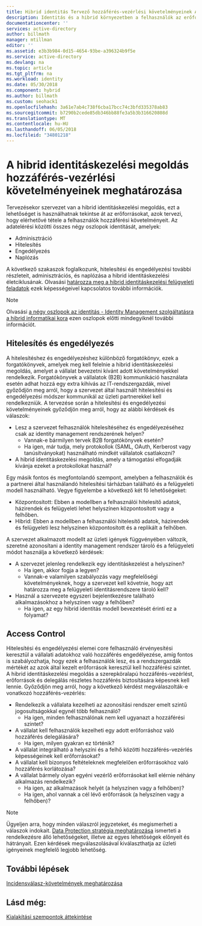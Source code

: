 ```yaml
---
title: Hibrid identitás Tervező hozzáférés-vezérlési követelményeinek Azure |} Microsoft Docs
description: Identitás és a hibrid környezetben a felhasználók az erőforrásokhoz való hozzáférés feltételeit azonosító ismerteti.
documentationcenter: ''
services: active-directory
author: billmath
manager: mtillman
editor: ''
ms.assetid: e3b3b984-0d15-4654-93be-a396324b9f5e
ms.service: active-directory
ms.devlang: na
ms.topic: article
ms.tgt_pltfrm: na
ms.workload: identity
ms.date: 05/30/2018
ms.component: hybrid
ms.author: billmath
ms.custom: seohack1
ms.openlocfilehash: 3a61e7ab4c738f6cba17bcc74c3bfd335378ab83
ms.sourcegitcommit: b7290b2cede85db346bb88fe3a5b3b316620808d
ms.translationtype: MT
ms.contentlocale: hu-HU
ms.lasthandoff: 06/05/2018
ms.locfileid: "34801218"
---
```

# <a name="determine-access-control-requirements-for-your-hybrid-identity-solution"></a>A hibrid identitáskezelési megoldás hozzáférés-vezérlési követelményeinek meghatározása
Tervezésekor szervezet van a hibrid identitáskezelési megoldás, ezt a lehetőséget is használhatnak tekintse át az erőforrásokat, azok tervezi, hogy elérhetővé tétele a felhasználók hozzáférési követelményeit. Az adatelérési közötti összes négy oszlopok identitását, amelyek:

* Adminisztráció
* Hitelesítés
* Engedélyezés
* Naplózás

A következő szakaszok foglalkozunk, hitelesítési és engedélyezési további részleteit, adminisztrációs, és naplózása a hibrid identitáskezelési életciklusának. Olvasási [határozza meg a hibrid identitáskezelési felügyeleti feladatok](active-directory-hybrid-identity-design-considerations-hybrid-id-management-tasks.md) ezek képességeivel kapcsolatos további információk.

> [!NOTE]
> Olvasási [a négy oszlopok az identitás - Identity Management szolgáltatásra a hibrid informatikai kora](http://social.technet.microsoft.com/wiki/contents/articles/15530.the-four-pillars-of-identity-identity-management-in-the-age-of-hybrid-it.aspx) ezen oszlopok előtti mindegyiknél további információt.
> 
> 

## <a name="authentication-and-authorization"></a>Hitelesítés és engedélyezés
A hitelesítéshez és engedélyezéshez különböző forgatókönyv, ezek a forgatókönyvek, amelyek meg kell felelnie a hibrid identitáskezelési megoldás, amelyet a vállalat bevezetni kívánt adott követelményekkel rendelkezik. Forgatókönyvek a vállalatok (B2B) kommunikáció használata esetén adhat hozzá egy extra kihívás az IT-rendszergazdák, mivel győződjön meg arról, hogy a szervezet által használt hitelesítési és engedélyezési módszer kommunikál az üzleti partnerekkel kell rendelkezniük. A tervezése során a hitelesítési és engedélyezési követelményeinek győződjön meg arról, hogy az alábbi kérdések és válaszok:

* Lesz a szervezet felhasználók hitelesítéséhez és engedélyezéséhez csak az identity management rendszerének helyen?
  * Vannak-e bármilyen tervek B2B forgatókönyvek esetén?
  * Ha igen, már tudja, mely protokollok (SAML, OAuth, Kerberost vagy tanúsítványokat) használható mindkét vállalatok csatlakozni?
* A hibrid identitáskezelési megoldás, amely a támogatási elfogadják kívánja ezeket a protokollokat használ?

Egy másik fontos és megfontolandó szempont, amelyben a felhasználók és a partnerei által használandó hitelesítési tárházban található és a felügyeleti modell használható. Vegye figyelembe a következő két fő lehetőségeket:

* Központosított: Ebben a modellben a felhasználói hitelesítő adatok, házirendek és felügyeleti lehet helyszínen központosított vagy a felhőben.
* Hibrid: Ebben a modellben a felhasználói hitelesítő adatok, házirendek és felügyeleti lesz helyszínen központosított és a replikált a felhőben.

A szervezet alkalmazott modellt az üzleti igények függvényében változik, szeretné azonosítani a identity management rendszer tároló és a felügyeleti módot használja a következő kérdések:

* A szervezet jelenleg rendelkezik egy identitáskezelést a helyszínen?
  * Ha igen, akkor fogja a legyen?
  * Vannak-e valamilyen szabályozás vagy megfelelőségi követelményeknek, hogy a szervezet kell követnie, hogy azt határozza meg a felügyeleti identitásrendszere tároló kell?
* Használ a szervezete egyszeri bejelentkezésre található alkalmazásokhoz a helyszínen vagy a felhőben?
  * Ha igen, az egy hibrid identitás modell bevezetését érinti ez a folyamat?

## <a name="access-control"></a>Access Control
Hitelesítési és engedélyezési elemei core felhasználó érvényesítési keresztül a vállalati adatokhoz való hozzáférés engedélyezése, amíg fontos is szabályozhatja, hogy ezek a felhasználók lesz, és a rendszergazdák mértékét az azok által kezelt erőforrások keresztül kell hozzáférési szintet. A hibrid identitáskezelési megoldás a szerepköralapú hozzáférés-vezérlést, erőforrások és delegálás részletes hozzáférés biztosítására képesnek kell lennie. Győződjön meg arról, hogy a következő kérdést megválaszolták-e vonatkozó hozzáférés-vezérlés:

* Rendelkezik a vállalata kezelheti az azonosítási rendszer emelt szintű jogosultságokkal egynél több felhasználó?
  * Ha igen, minden felhasználónak nem kell ugyanazt a hozzáférési szintet?
* A vállalat kell felhasználók kezelheti egy adott erőforráshoz való hozzáférés delegálására?
  * Ha igen, milyen gyakran ez történik?
* A vállalat integrálható a helyszíni és a felhő közötti hozzáférés-vezérlés képességeinek kell erőforrásokat?
* A vállalat kell bizonyos feltételeknek megfelelően erőforrásokhoz való hozzáférés korlátozása?
* A vállalat bármely olyan egyéni vezérlő erőforrásokat kell elérnie néhány alkalmazás rendelkezik?
  * Ha igen, az alkalmazások helyét (a helyszínen vagy a felhőben)?
  * Ha igen, ahol vannak a cél lévő erőforrások (a helyszínen vagy a felhőben)?

> [!NOTE]
> Ügyeljen arra, hogy minden válaszról jegyzeteket, és megismerheti a válaszok indokait. [Data Protection stratégia meghatározása](active-directory-hybrid-identity-design-considerations-data-protection-strategy.md) ismerteti a rendelkezésre álló lehetőségeket, illetve az egyes lehetőségek előnyeit és hátrányait.  Ezen kérdések megválaszolásával kiválaszthatja az üzleti igényeinek megfelelő legjobb lehetőség.
> 
> 

## <a name="next-steps"></a>További lépések
[Incidensválasz-követelmények meghatározása](active-directory-hybrid-identity-design-considerations-incident-response-requirements.md)

## <a name="see-also"></a>Lásd még:
[Kialakítási szempontok áttekintése](active-directory-hybrid-identity-design-considerations-overview.md)

